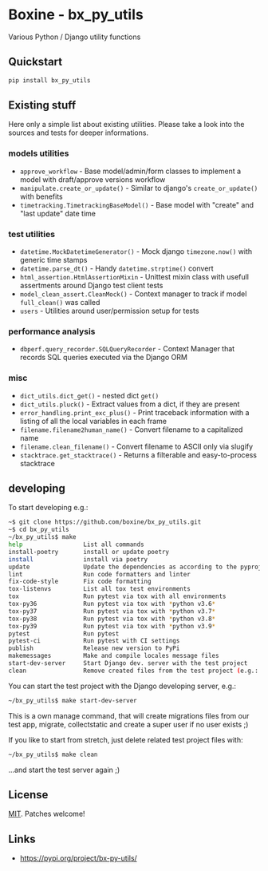 # Boxine - bx_py_utils

Various Python / Django utility functions


## Quickstart

```bash
pip install bx_py_utils
```


## Existing stuff

Here only a simple list about existing utilities.
Please take a look into the sources and tests for deeper informations.


### models utilities

* `approve_workflow` - Base model/admin/form classes to implement a model with draft/approve versions workflow
* `manipulate.create_or_update()` - Similar to django's `create_or_update()` with benefits
* `timetracking.TimetrackingBaseModel()` - Base model with "create" and "last update" date time


### test utilities

* `datetime.MockDatetimeGenerator()` - Mock django `timezone.now()` with generic time stamps
* `datetime.parse_dt()` - Handy `datetime.strptime()` convert
* `html_assertion.HtmlAssertionMixin` - Unittest mixin class with usefull assertments around Django test client tests
* `model_clean_assert.CleanMock()` - Context manager to track if model `full_clean()` was called
* `users` - Utilities around user/permission setup for tests

### performance analysis
* `dbperf.query_recorder.SQLQueryRecorder` - Context Manager that records SQL queries executed via the Django ORM

### misc

* `dict_utils.dict_get()` - nested dict `get()`
* `dict_utils.pluck()` - Extract values from a dict, if they are present
* `error_handling.print_exc_plus()` - Print traceback information with a listing of all the local variables in each frame
* `filename.filename2human_name()` - Convert filename to a capitalized name
* `filename.clean_filename()` - Convert filename to ASCII only via slugify
* `stacktrace.get_stacktrace()` - Returns a filterable and easy-to-process stacktrace


## developing

To start developing e.g.:

```bash
~$ git clone https://github.com/boxine/bx_py_utils.git
~$ cd bx_py_utils
~/bx_py_utils$ make
help                 List all commands
install-poetry       install or update poetry
install              install via poetry
update               Update the dependencies as according to the pyproject.toml file
lint                 Run code formatters and linter
fix-code-style       Fix code formatting
tox-listenvs         List all tox test environments
tox                  Run pytest via tox with all environments
tox-py36             Run pytest via tox with *python v3.6*
tox-py37             Run pytest via tox with *python v3.7*
tox-py38             Run pytest via tox with *python v3.8*
tox-py39             Run pytest via tox with *python v3.9*
pytest               Run pytest
pytest-ci            Run pytest with CI settings
publish              Release new version to PyPi
makemessages         Make and compile locales message files
start-dev-server     Start Django dev. server with the test project
clean                Remove created files from the test project (e.g.: SQlite, static files)
```

You can start the test project with the Django developing server, e.g.:
```bash
~/bx_py_utils$ make start-dev-server
```
This is a own manage command, that will create migrations files from our test app, migrate, collectstatic and create a super user if no user exists ;)

If you like to start from stretch, just delete related test project files with:
```bash
~/bx_py_utils$ make clean
```
...and start the test server again ;)


## License

[MIT](LICENSE). Patches welcome!

## Links

* https://pypi.org/project/bx-py-utils/

